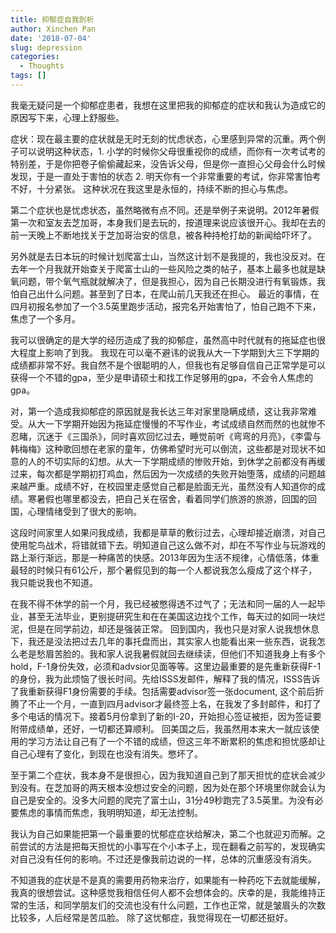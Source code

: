 ```yaml
---
title: 抑郁症自我剖析
author: Xinchen Pan
date: '2018-07-04'
slug: depression
categories:
  - Thoughts
tags: []
---
```


我毫无疑问是一个抑郁症患者，我想在这里把我的抑郁症的症状和我认为造成它的原因写下来，心理上舒服些。

症状：现在最主要的症状就是无时无刻的忧虑状态，心里感到异常的沉重。两个例子可以说明这种状态，1. 小学的时候你父母很重视你的成绩，而你有一次考试考的特别差，于是你把卷子偷偷藏起来，没告诉父母，但是你一直担心父母会什么时候发现，于是一直处于害怕的状态 2.  明天你有一个非常重要的考试，你非常害怕考不好，十分紧张。
这种状况在我这里是永恒的，持续不断的担心与焦虑。

第二个症状也是忧虑状态，虽然略微有点不同。还是举例子来说明。2012年暑假第一次和室友去芝加哥，本身我们是去玩的，按道理来说应该很开心。我却在去的前一天晚上不断地找关于芝加哥治安的信息，被各种持枪打劫的新闻给吓坏了。

另外就是去日本玩的时候计划爬富士山，当然这计划不是我提的，我也没反对。在去年一个月我就开始查关于爬富士山的一些风险之类的帖子，基本上最多也就是缺氧问题，带个氧气瓶就就解决了，但是我担心，因为自己长期没进行有氧锻炼，我怕自己出什么问题。甚至到了日本，在爬山前几天我还在担心。
最近的事情，在四月初报名参加了一个3.5英里跑步活动，报完名开始害怕了，怕自己跑不下来，焦虑了一个多月。

我可以很确定的是大学的经历造成了我的抑郁症，虽然高中时代就有的拖延症也很大程度上影响了到我。
我现在可以毫不避讳的说我从大一下学期到大三下学期的成绩都非常不好。我自然不是个很聪明的人，但我也有足够自信自己正常学是可以获得一个不错的gpa，至少是申请硕士和找工作足够用的gpa，不会令人焦虑的gpa。

对，第一个造成我抑郁症的原因就是我长达三年对家里隐瞒成绩，这让我非常难受。从大一下学期开始因为拖延症慢慢的不写作业，考试成绩自然而然的也就惨不忍睹，沉迷于《三国杀》，同时喜欢回忆过去，睡觉前听《弯弯的月亮》，《李雷与韩梅梅》这种歌回想在老家的童年，仿佛希望时光可以倒流，这些都是对现状不如意的人的不切实际的幻想。从大一下学期成绩的惨败开始，到休学之前都没有再缓过来，每次都是学期初打鸡血，然后因为一次成绩的失败开始堕落，成绩的问题越来越严重。成绩不好，在校园里走感觉自己都是脸面无光，虽然没有人知道你的成绩。寒暑假也哪里都没去，把自己关在宿舍，看着同学们旅游的旅游，回国的回国，心理情绪受到了很大的影响。

这段时间家里人如果问我成绩，我都是草草的敷衍过去，心理却接近崩溃，对自己使用鸵鸟战术，将错就错下去。明知道自己这么做不对，却在不写作业与玩游戏的路上渐行渐远，那是一种痛苦的快感。2013年因为生活不规律，心情低落，体重最轻的时候只有61公斤，那个暑假见到的每一个人都说我怎么瘦成了这个样子，我只能说我也不知道。

在我不得不休学的前一个月，我已经被憋得透不过气了；无法和同一届的人一起毕业，甚至无法毕业，更别提研究生和在在美国这边找个工作，每天过的如同一块烂泥，但是在同学前边，却还是强装正常。
回到国内，我也只是对家人说我想休息下，我还是没法把过去几年的事托盘而出，其实家人也能看出来一些东西，说我怎么老是愁眉苦脸的。我和家人说我暑假就回去继续读，但他们不知道我身上有多个hold，F-1身份失效，必须和advsior见面等等。这里边最重要的是先重新获得F-1的身份，我为此烦恼了很长时间。先给ISSS发邮件，解释了我的情况，ISSS告诉了我重新获得F1身份需要的手续。包括需要advisor签一张document, 这个前后折腾了不止一个月，一直到四月advisor才最终签上名，在我发了多封邮件，和打了多个电话的情况下。接着5月份拿到了新的I-20，开始担心签证被拒，因为签证要附带成绩单，还好，一切都还算顺利。
回美国之后，我虽然用本来大一就应该使用的学习方法让自己有了一个不错的成绩，但这三年不断累积的焦虑和担忧感却让自己心理有了变化，到现在也没有消失。憋坏了。

至于第二个症状，我本身不是很担心，因为我知道自己到了那天担忧的症状会减少到没有。在芝加哥的两天根本没想过安全的问题，因为处在那个环境里你就会认为自己是安全的。没多大问题的爬完了富士山，31分49秒跑完了3.5英里。为没有必要焦虑的事情而焦虑，我明明知道，却无法控制。

我认为自己如果能把第一个最重要的忧郁症症状给解决，第二个也就迎刃而解。之前尝试的方法是把每天担忧的小事写在个小本子上，现在翻看之前写的，发现确实对自己没有任何的影响。不过还是像我前边说的一样，总体的沉重感没有消失。

不知道我的症状是不是真的需要用药物来治疗，如果能有一种药吃下去就能缓解，我真的很想尝试。这种感觉我相信任何人都不会想体会的。庆幸的是，我能维持正常的生活，和同学朋友们的交流也没有什么问题，工作也正常，就是皱眉头的次数比较多，人后经常是苦瓜脸。
除了这忧郁症，我觉得现在一切都还挺好。




